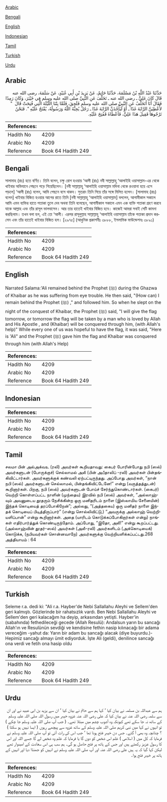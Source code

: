 [Arabic](#arabic)

[Bengali](#bengali)

[English](#english)

[Indonesian](#indonesian)

[Tamil](#tamil)

[Turkish](#turkish)

[Urdu](#urdu)

## Arabic


<div dir="rtl" lang="ar" style={{fontSize:'larger',backgroundColor:'#f8f9fa',padding:20}}>
حَدَّثَنَا عَبْدُ اللَّهِ بْنُ مَسْلَمَةَ، حَدَّثَنَا حَاتِمٌ، عَنْ يَزِيدَ بْنِ أَبِي عُبَيْدٍ، عَنْ سَلَمَةَ، رضى الله عنه قَالَ كَانَ عَلِيٌّ ـ رضى الله عنه ـ تَخَلَّفَ عَنِ النَّبِيِّ صلى الله عليه وسلم فِي خَيْبَرَ، وَكَانَ رَمِدًا فَقَالَ أَنَا أَتَخَلَّفُ عَنِ النَّبِيِّ صلى الله عليه وسلم فَلَحِقَ، فَلَمَّا بِتْنَا اللَّيْلَةَ الَّتِي فُتِحَتْ قَالَ ‏ "‏ لأُعْطِيَنَّ الرَّايَةَ غَدًا ـ أَوْ لَيَأْخُذَنَّ الرَّايَةَ غَدًا ـ رَجُلٌ يُحِبُّهُ اللَّهُ وَرَسُولُهُ، يُفْتَحُ عَلَيْهِ ‏"‏‏.‏ فَنَحْنُ نَرْجُوهَا فَقِيلَ هَذَا عَلِيٌّ، فَأَعْطَاهُ فَفُتِحَ عَلَيْهِ‏.‏
</div>
<div style={{backgroundColor:'#f8f9fa',padding:20, marginBottom: 10}}><table> <thead> <tr> <th>References:</th> <th></th> </tr> </thead> <tbody><tr><td>Hadith No</td><td>4209</td></tr><tr><td>Arabic No</td><td>4209</td></tr><tr><td>Reference</td><td>Book 64 Hadith 249</td></tr></tbody></table></div>

## Bengali


<div dir="ltr" lang="bn" style={{fontSize:'larger',backgroundColor:'#f8f9fa',padding:20}}>
সালামাহ (রাঃ) হতে বর্ণিত। তিনি বলেন, চক্ষু রোগ হওয়ায় ‘আলী (রাঃ) নবী সাল্লাল্লাহু ‘আলাইহি ওয়াসাল্লাম-এর থেকে খাইবার অভিযানে পেছনে পড়ে গিয়েছিলেন। [নবী সাল্লাল্লাহু ‘আলাইহি ওয়াসাল্লাম মদিনা থেকে রওয়ানা হয়ে এসে পড়লে] ‘আলী (রাঃ) বলেন, আমি পেছনে বসে থাকব। সুতরাং তিনি গিয়ে তাঁর সঙ্গে মিলিত হলেন। [সালামাহ (রাঃ) বলেন] খাইবার বিজিত হওয়ার আগের রাতে তিনি [নবী সাল্লাল্লাহু ‘আলাইহি ওয়াসাল্লাম] বললেন, আগামীকাল সকালে আমি এমন ব্যক্তির হাতে পতাকা তুলে দেব অথবা তিনি বলেছেন, আগামীকাল সকালে এমন এক ব্যক্তি পতাকা গ্রহণ করবে যাকে আল্লাহ এবং তাঁর রাসূল ভালবাসেন। আর তার হাতেই খাইবার বিজিত হবে। কাজেই আমরা সবাই সেটি কামনা করছিলাম। তখন বলা হল, এই তো ‘আলী। এরপর রাসূলুল্লাহ সাল্লাল্লাহু ‘আলাইহি ওয়াসাল্লাম তাঁকে পতাকা প্রদান করলেন এবং তাঁর হাতেই খাইবার বিজিত হল। [২৯৭৫] (আধুনিক প্রকাশনীঃ ৩৮৮৮, ইসলামিক ফাউন্ডেশনঃ ৩৮৯১)
</div>
<div style={{backgroundColor:'#f8f9fa',padding:20, marginBottom: 10}}><table> <thead> <tr> <th>References:</th> <th></th> </tr> </thead> <tbody><tr><td>Hadith No</td><td>4209</td></tr><tr><td>Arabic No</td><td>4209</td></tr><tr><td>Reference</td><td>Book 64 Hadith 249</td></tr></tbody></table></div>

## English


<div dir="ltr" lang="en" style={{fontSize:'larger',backgroundColor:'#f8f9fa',padding:20}}>
Narrated Salama:'Ali remained behind the Prophet (ﷺ) during the Ghazwa of Khaibar as he was suffering from eye trouble. He then said, "(How can) I remain behind the Prophet (ﷺ) ," and followed him. So when he slept on the night of the conquest of Khaibar, the Prophet (ﷺ) said, "I will give the flag tomorrow, or tomorrow the flag will be taken by a man who is loved by Allah and His Apostle , and (Khaibar) will be conquered through him, (with Allah's help)" While every one of us was hopeful to have the flag, it was said, "Here is 'Ali" and the Prophet (ﷺ) gave him the flag and Khaibar was conquered through him (with Allah's Help)
</div>
<div style={{backgroundColor:'#f8f9fa',padding:20, marginBottom: 10}}><table> <thead> <tr> <th>References:</th> <th></th> </tr> </thead> <tbody><tr><td>Hadith No</td><td>4209</td></tr><tr><td>Arabic No</td><td>4209</td></tr><tr><td>Reference</td><td>Book 64 Hadith 249</td></tr></tbody></table></div>

## Indonesian


<div dir="ltr" lang="id" style={{fontSize:'larger',backgroundColor:'#f8f9fa',padding:20}}>

</div>
<div style={{backgroundColor:'#f8f9fa',padding:20, marginBottom: 10}}><table> <thead> <tr> <th>References:</th> <th></th> </tr> </thead> <tbody><tr><td>Hadith No</td><td>4209</td></tr><tr><td>Arabic No</td><td>4209</td></tr><tr><td>Reference</td><td>Book 64 Hadith 249</td></tr></tbody></table></div>

## Tamil


<div dir="ltr" lang="ta" style={{fontSize:'larger',backgroundColor:'#f8f9fa',padding:20}}>
சலமா பின் அல்அக்வஉ (ரலி) அவர்கள் கூறியதாவது: கைபர் போரின்போது நபி (ஸல்) அவர்களுடன் (போருக்குச்) செல்லாமல் அலீ (பின் அபீதாலிப் -ரலி) அவர்கள் பின்தங்கிவிட்டார்கள். அவர்களுக்குக் கண்வலி ஏற்பட்டிருந்தது. அப்போது அவர்கள், “நான் நபி (ஸல்) அவர்களுடன் செல்லாமல், பின்தங்கிவிட்டேனே!” என்று (வருத்தத்துடன்) கூறினார்கள். பிறகு, நபி (ஸல்) அவர்களுடன் போய்ச் சேர்ந்துகொண்டார்கள். (கைபர்) வெற்றி கொள்ளப்பட்ட நாளின் (முந்தைய) இரவில் நபி (ஸல்) அவர்கள், “அல்லாஹ்வும் அவனுடைய தூதரும் நேசிக்கின்ற ஒரு மனிதரிடம் நாளை (இஸ்லாமிய சேனையின்) இந்தக் கொடியைத் தரப்போகிறேன்”; அல்லது, “(அத்தகைய) ஒரு மனிதர் நாளை இந்தக் கொடியைப் பிடித்திருப்பார்” (என்று சொல்லிவிட்டு,) “அவருக்கு அல்லாஹ் வெற்றியளிப்பான்” என்று கூறினார்கள். அதை (யாரிடம் கொடுக்கப்போகிறார்கள் என்று) நாங்கள் எதிர்பார்த்துக் கொண்டிருந்தோம். அப்போது, “இதோ, அலீ!” என்று கூறப்பட்டது. (அல்லாஹ்வின் தூதர்-ஸல்) அவர்கள் (அலீ-ரலி) அவர்களிடம் (அக்கொடியைக்) கொடுக்க, (நபியவர்கள் சொன்னவாறே) அவர்களுக்கு வெற்றியளிக்கப்பட்டது.268 அத்தியாயம் : 64
</div>
<div style={{backgroundColor:'#f8f9fa',padding:20, marginBottom: 10}}><table> <thead> <tr> <th>References:</th> <th></th> </tr> </thead> <tbody><tr><td>Hadith No</td><td>4209</td></tr><tr><td>Arabic No</td><td>4209</td></tr><tr><td>Reference</td><td>Book 64 Hadith 249</td></tr></tbody></table></div>

## Turkish


<div dir="ltr" lang="tr" style={{fontSize:'larger',backgroundColor:'#f8f9fa',padding:20}}>
Seleme r.a. dedi ki: "Ali r.a. Hayber'de Nebi Sallallahu Aleyhi ve Sellem'den geri kalmıştı. Gözlerinde bir rahatsızlık vardı. Ben Nebi Sallallahu Aleyhi ve Sellem'den geri kalacağım ha deyip, arkasından yetişti. Hayber'in (sabahında) fethedileceği gecede (Allah Resulü): Andalsun yarın bu sancağı Allah'ın ve Resulünün sevdiği ve kendisine fethin nasip kılınacağı bir adama vereceğim -yahut da: Yarın bir adam bu sancağı alacak (diye buyurdu.)- Hepimiz sancağı almayı ümit ediyorduk. İşte Ali (geldi), denilince sancağı ona verdi ve fetih ona hasip oldu
</div>
<div style={{backgroundColor:'#f8f9fa',padding:20, marginBottom: 10}}><table> <thead> <tr> <th>References:</th> <th></th> </tr> </thead> <tbody><tr><td>Hadith No</td><td>4209</td></tr><tr><td>Arabic No</td><td>4209</td></tr><tr><td>Reference</td><td>Book 64 Hadith 249</td></tr></tbody></table></div>

## Urdu


<div dir="rtl" lang="ur" style={{fontSize:'larger',backgroundColor:'#f8f9fa',padding:20}}>
ہم سے عبداللہ بن مسلمہ نے بیان کیا ‘ کہا ہم سے حاتم نے بیان کیا ‘ ان سے یزید بن ابی عبید نے اور ان سے سلمہ رضی اللہ عنہ نے بیان کیا کہ علی رضی اللہ عنہ غزوہ خیبر میں رسول اللہ صلی اللہ علیہ وسلم کے ساتھ نہ جا سکے تھے کیونکہ وہ آشوب چشم میں مبتلا تھے۔ ( جب آپ صلی اللہ علیہ وسلم جا چکے ) تو انہوں نے کہا میں نبی کریم صلی اللہ علیہ وسلم کے ساتھ غزوہ سے پیچھے رہوں ( ایسا نہیں ہو سکتا ) ؟ چنانچہ وہ بھی آ گئے۔ جس دن خیبر فتح ہونا تھا ‘ جب اس کی رات آئی تو آپ صلی اللہ علیہ وسلم نے فرمایا کہ کل میں ( اسلامی ) عَلم اس شخص کو دوں گا یا فرمایا کہ عَلم وہ شخص لے گا جسے اللہ اور اس کا رسول عزیز رکھتے ہیں اور جس کے ہاتھ پر فتح حاصل ہو گی۔ ہم سب ہی اس سعادت کے امیدوار تھے لیکن کہا گیا کہ یہ ہیں علی رضی اللہ عنہ اور آپ صلی اللہ علیہ وسلم نے انہیں کو جھنڈا دیا اور انہیں کے ہاتھ پر خیبر فتح ہوا۔
</div>
<div style={{backgroundColor:'#f8f9fa',padding:20, marginBottom: 10}}><table> <thead> <tr> <th>References:</th> <th></th> </tr> </thead> <tbody><tr><td>Hadith No</td><td>4209</td></tr><tr><td>Arabic No</td><td>4209</td></tr><tr><td>Reference</td><td>Book 64 Hadith 249</td></tr></tbody></table></div>